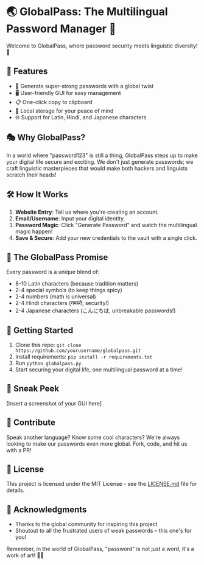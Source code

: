 # 🌏 GlobalPass: The Multilingual Password Manager 🔐

Welcome to GlobalPass, where password security meets linguistic diversity! 🚀

## 🌟 Features

- 🔢 Generate super-strong passwords with a global twist
- 🖥️ User-friendly GUI for easy management
- 📋 One-click copy to clipboard
- 💾 Local storage for your peace of mind
- 🌐 Support for Latin, Hindi, and Japanese characters

## 🎭 Why GlobalPass?

In a world where "password123" is still a thing, GlobalPass steps up to make your digital life secure and exciting. We don't just generate passwords; we craft linguistic masterpieces that would make both hackers and linguists scratch their heads!

## 🛠️ How It Works

1. **Website Entry**: Tell us where you're creating an account.
2. **Email/Username**: Input your digital identity.
3. **Password Magic**: Click "Generate Password" and watch the multilingual magic happen!
4. **Save & Secure**: Add your new credentials to the vault with a single click.

## 🌈 The GlobalPass Promise

Every password is a unique blend of:
- 8-10 Latin characters (because tradition matters)
- 2-4 special symbols (to keep things spicy)
- 2-4 numbers (math is universal)
- 2-4 Hindi characters (नमस्ते, security!)
- 2-4 Japanese characters (こんにちは, unbreakable passwords!)

## 🚀 Getting Started

1. Clone this repo: `git clone https://github.com/yourusername/globalpass.git`
2. Install requirements: `pip install -r requirements.txt`
3. Run `python globalpass.py`
4. Start securing your digital life, one multilingual password at a time!

## 📸 Sneak Peek

[Insert a screenshot of your GUI here]

## 🤝 Contribute

Speak another language? Know some cool characters? We're always looking to make our passwords even more global. Fork, code, and hit us with a PR!

## 📜 License

This project is licensed under the MIT License - see the [LICENSE.md](LICENSE.md) file for details.

## 🙏 Acknowledgments

- Thanks to the global community for inspiring this project
- Shoutout to all the frustrated users of weak passwords – this one's for you!

Remember, in the world of GlobalPass, "password" is not just a word, it's a work of art! 🎨🔐
